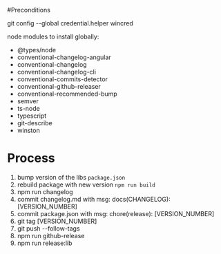 #Preconditions

git config --global credential.helper wincred

node modules to install globally:

- @types/node
- conventional-changelog-angular
- conventional-changelog
- conventional-changelog-cli
- conventional-commits-detector
- conventional-github-releaser
- conventional-recommended-bump
- semver
- ts-node
- typescript
- git-describe
- winston

# Process

1. bump version of the libs `package.json`
2. rebuild package with new version `npm run build`
3. npm run changelog
4. commit changelog.md with msg: docs(CHANGELOG): [VERSION_NUMBER]
5. commit package.json with msg: chore(release): [VERSION_NUMBER]
6. git tag [VERSION_NUMBER]
7. git push --follow-tags
8. npm run github-release
9. npm run release:lib
